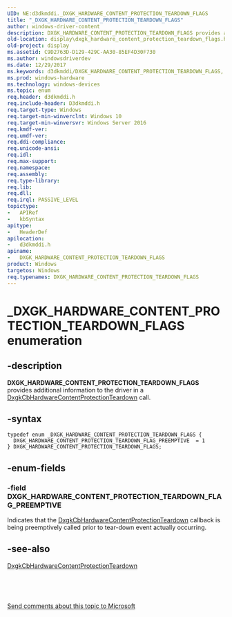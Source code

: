 ```yaml
---
UID: NE:d3dkmddi._DXGK_HARDWARE_CONTENT_PROTECTION_TEARDOWN_FLAGS
title: "_DXGK_HARDWARE_CONTENT_PROTECTION_TEARDOWN_FLAGS"
author: windows-driver-content
description: DXGK_HARDWARE_CONTENT_PROTECTION_TEARDOWN_FLAGS provides additional information to the driver in a DxgkCbHardwareContentProtectionTeardown call.
old-location: display\dxgk_hardware_content_protection_teardown_flags.htm
old-project: display
ms.assetid: C9D2763D-D129-429C-AA30-85EF4D30F730
ms.author: windowsdriverdev
ms.date: 12/29/2017
ms.keywords: d3dkmddi/DXGK_HARDWARE_CONTENT_PROTECTION_TEARDOWN_FLAGS, DXGK_HARDWARE_CONTENT_PROTECTION_TEARDOWN_FLAG_PREEMPTIVE, DXGK_HARDWARE_CONTENT_PROTECTION_TEARDOWN_FLAGS enumeration [Display Devices], _DXGK_HARDWARE_CONTENT_PROTECTION_TEARDOWN_FLAGS, d3dkmddi/DXGK_HARDWARE_CONTENT_PROTECTION_TEARDOWN_FLAG_PREEMPTIVE, DXGK_HARDWARE_CONTENT_PROTECTION_TEARDOWN_FLAGS, display.dxgk_hardware_content_protection_teardown_flags
ms.prod: windows-hardware
ms.technology: windows-devices
ms.topic: enum
req.header: d3dkmddi.h
req.include-header: D3dkmddi.h
req.target-type: Windows
req.target-min-winverclnt: Windows 10
req.target-min-winversvr: Windows Server 2016
req.kmdf-ver: 
req.umdf-ver: 
req.ddi-compliance: 
req.unicode-ansi: 
req.idl: 
req.max-support: 
req.namespace: 
req.assembly: 
req.type-library: 
req.lib: 
req.dll: 
req.irql: PASSIVE_LEVEL
topictype:
-	APIRef
-	kbSyntax
apitype:
-	HeaderDef
apilocation:
-	d3dkmddi.h
apiname:
-	DXGK_HARDWARE_CONTENT_PROTECTION_TEARDOWN_FLAGS
product: Windows
targetos: Windows
req.typenames: DXGK_HARDWARE_CONTENT_PROTECTION_TEARDOWN_FLAGS
---
```


# _DXGK_HARDWARE_CONTENT_PROTECTION_TEARDOWN_FLAGS enumeration


## -description


<b>DXGK_HARDWARE_CONTENT_PROTECTION_TEARDOWN_FLAGS</b> provides additional information to the driver in a <a href="..\d3dkmddi\nc-d3dkmddi-dxgkcb_hardwarecontentprotectionteardown.md">DxgkCbHardwareContentProtectionTeardown</a> call.


## -syntax


````
typedef enum _DXGK_HARDWARE_CONTENT_PROTECTION_TEARDOWN_FLAGS { 
  DXGK_HARDWARE_CONTENT_PROTECTION_TEARDOWN_FLAG_PREEMPTIVE  = 1
} DXGK_HARDWARE_CONTENT_PROTECTION_TEARDOWN_FLAGS;
````


## -enum-fields




### -field DXGK_HARDWARE_CONTENT_PROTECTION_TEARDOWN_FLAG_PREEMPTIVE

Indicates that the <a href="..\d3dkmddi\nc-d3dkmddi-dxgkcb_hardwarecontentprotectionteardown.md">DxgkCbHardwareContentProtectionTeardown</a> callback is being preemptively called prior to tear-down event actually occurring.


## -see-also

<a href="..\d3dkmddi\nc-d3dkmddi-dxgkcb_hardwarecontentprotectionteardown.md">DxgkCbHardwareContentProtectionTeardown</a>

 

 

<a href="mailto:wsddocfb@microsoft.com?subject=Documentation%20feedback [display\display]:%20DXGK_HARDWARE_CONTENT_PROTECTION_TEARDOWN_FLAGS enumeration%20 RELEASE:%20(12/29/2017)&amp;body=%0A%0APRIVACY STATEMENT%0A%0AWe use your feedback to improve the documentation. We don't use your email address for any other purpose, and we'll remove your email address from our system after the issue that you're reporting is fixed. While we're working to fix this issue, we might send you an email message to ask for more info. Later, we might also send you an email message to let you know that we've addressed your feedback.%0A%0AFor more info about Microsoft's privacy policy, see http://privacy.microsoft.com/en-us/default.aspx." title="Send comments about this topic to Microsoft">Send comments about this topic to Microsoft</a>

